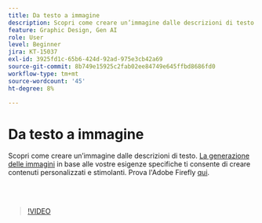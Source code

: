 ```yaml
---
title: Da testo a immagine
description: Scopri come creare un’immagine dalle descrizioni di testo
feature: Graphic Design, Gen AI
role: User
level: Beginner
jira: KT-15037
exl-id: 3925fd1c-65b6-424d-92ad-975e3cb42a69
source-git-commit: 8b749e15925c2fab02ee84749e645ffbd8686fd0
workflow-type: tm+mt
source-wordcount: '45'
ht-degree: 8%

---
```


# Da testo a immagine

Scopri come creare un’immagine dalle descrizioni di testo. [La generazione delle immagini](https://www.adobe.com/products/firefly/features/text-to-image.html) in base alle vostre esigenze specifiche ti consente di creare contenuti personalizzati e stimolanti. Prova l&#39;Adobe Firefly [qui](https://firefly.adobe.com/).

<br> 

>[!VIDEO](https://video.tv.adobe.com/v/3447678?quality=12&learn=on&hidetitle=true&captions=ita)
